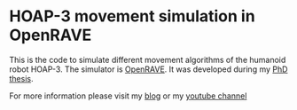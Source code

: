 # HOAP-3 movement simulation in OpenRAVE

This is the code to simulate different movement algorithms of the humanoid robot HOAP-3. The simulator is [OpenRAVE](http://openrave.org/). It was developed during my [PhD thesis](http://miguelgfierro.com/docs/gonzalez-fierro2014thesis.pdf). 

For more information please visit my [blog](http://miguelgfierro.com) or my [youtube channel](https://www.youtube.com/user/ciruselvirus)
